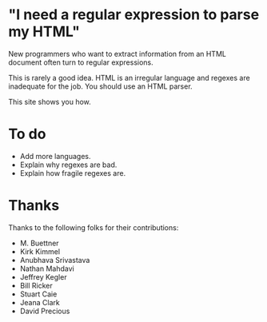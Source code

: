 # "I need a regular expression to parse my HTML"

New programmers who want to extract information from an HTML document
often turn to regular expressions.

This is rarely a good idea.  HTML is an irregular language and regexes
are inadequate for the job.  You should use an HTML parser.

This site shows you how.


# To do

* Add more languages.
* Explain why regexes are bad.
* Explain how fragile regexes are.

# Thanks

Thanks to the following folks for their contributions:

* M. Buettner
* Kirk Kimmel
* Anubhava Srivastava
* Nathan Mahdavi
* Jeffrey Kegler
* Bill Ricker
* Stuart Caie
* Jeana Clark
* David Precious
